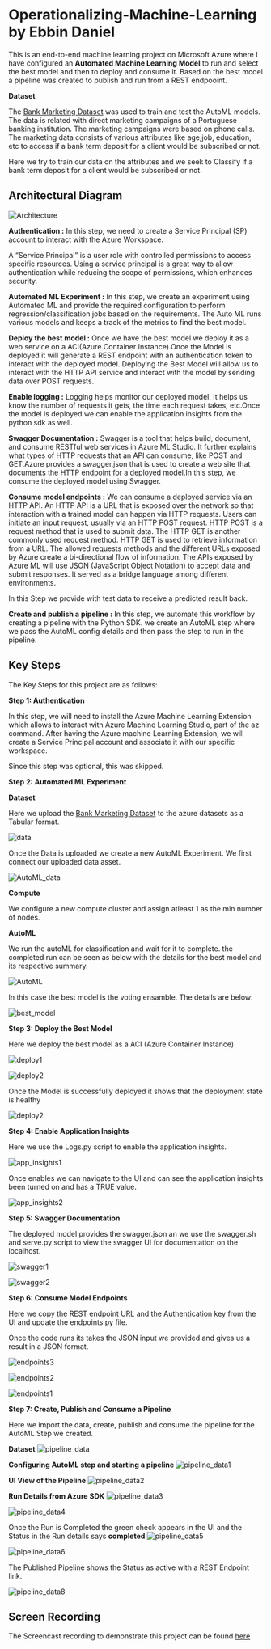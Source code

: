 
# Operationalizing-Machine-Learning by Ebbin Daniel

This is an end-to-end machine learning project on Microsoft Azure where I have configured an **Automated Machine Learning Model** to run and select the best model and then to deploy and consume it. Based on the best model a pipeline was created to publish and run from a REST endpooint. 

**Dataset**

The <a href='https://archive.ics.uci.edu/ml/datasets/Bank+Marketing'>Bank Marketing Dataset</a> was used to train and test the AutoML models. The data is related with direct marketing campaigns of a Portuguese banking institution. The marketing campaigns were based on phone calls. The marketing data consists of various attributes like age,job, education, etc to access if a bank term deposit for a client would be subscribed or not. 

Here we try to train our data on the attributes and we seek to Classify if a bank term deposit for a client would be subscribed or not. 


## Architectural Diagram
![Architecture](screenshots/Architecture.jpg?raw=true "Architecture")

**Authentication :** In this step, we need to create a Service Principal (SP) account to interact with the Azure Workspace.

A “Service Principal” is a user role with controlled permissions to access specific resources. Using a service principal is a great way to allow authentication while reducing the scope of permissions, which enhances security.

**Automated ML Experiment :** In this step, we create an experiment using Automated ML and provide the required configuration to perform regression/classification jobs based on the requirements.  The Auto ML runs various models and keeps a track of the metrics to find the best model.

**Deploy the best model :**  Once we have the best model we deploy it as a web service on a ACI(Azure Container Instance).Once the Model is deployed it will generate a REST endpoint with an authentication token to interact with the deployed model. Deploying the Best Model will allow us to interact with the HTTP API service and interact with the model by sending data over POST requests.

**Enable logging :** Logging helps monitor our deployed model. It helps us know the number of requests it gets, the time each request takes, etc.Once the model is deployed we can enable the application insights from the python sdk as well. 

**Swagger Documentation :**  Swagger is a tool that helps build, document, and consume RESTful web services in Azure ML Studio. It further explains what types of HTTP requests that an API can consume, like POST and GET.Azure provides a swagger.json that is used to create a web site that documents the HTTP endpoint for a deployed model.In this step, we consume the deployed model using Swagger.

**Consume model endpoints :**  We can consume a deployed service via an HTTP API. An HTTP API is a URL that is exposed over the network so that interaction with a trained model can happen via HTTP requests.
Users can initiate an input request, usually via an HTTP POST request. HTTP POST is a request method that is used to submit data. The HTTP GET is another commonly used request method. 
HTTP GET is used to retrieve information from a URL. The allowed requests methods and the different URLs exposed by Azure create a bi-directional flow of information.
The APIs exposed by Azure ML will use JSON (JavaScript Object Notation) to accept data and submit responses. It served as a bridge language among different environments.

In this Step we provide with test data to receive a predicted result back. 

**Create and publish a pipeline :** In this step, we automate this workflow by creating a pipeline with the Python SDK. we create an AutoML step where we pass the AutoML config details and then pass the step to run in the pipeline. 


## Key Steps

The Key Steps for this project are as follows:

**Step 1: Authentication**

In this step, we will need to install the Azure Machine Learning Extension which allows to interact with Azure Machine Learning Studio, part of the az command. After having the Azure machine Learning Extension, we will create a Service Principal account and associate it with our specific workspace.

Since this step was optional, this was skipped.

**Step 2: Automated ML Experiment**

**Dataset**

Here we upload the <a href='https://archive.ics.uci.edu/ml/datasets/Bank+Marketing'>Bank Marketing Dataset</a> to the azure datasets as a Tabular format. 

![data](screenshots/Step2_Registered_Dataset.png?raw=true "data")

Once the Data is uploaded we create a new AutoML Experiment. We first connect our uploaded data asset.

![AutoML_data](screenshots/Step2_Registered_Dataset2.png?raw=true "AutoML_data")

**Compute**

We configure a new compute cluster and assign atleast 1 as the min number of nodes.

**AutoML**

We run the autoML for classification and wait for it to complete. the completed run can be seen as below with the details for the best model and its respective summary.  

![AutoML](screenshots/Step2_AutoML_completed.png?raw=true "AutoML")

In this case the best model is the voting ensamble. The details are below:

![best_model](screenshots/Step2_Best_model.png?raw=true "best_model")



**Step 3: Deploy the Best Model**

Here we deploy the best model as a ACI (Azure Container Instance)

![deploy1](screenshots/Step3_autoML_deploy1.png?raw=true "deploy1")

![deploy2](screenshots/Step3_autoML_deploy2.png?raw=true "deploy2")

Once the Model is successfully deployed it shows that the deployment state is healthy

![deploy2](screenshots/Step3_autoML_deployed.png?raw=true "deploy2")


**Step 4: Enable Application Insights**

Here we use the Logs.py script to enable the application insights.

![app_insights1](screenshots/Step4_Enable_Insights.png?raw=true "app_insights1")

Once enables we can navigate to the UI and can see the application insights been turned on and has a TRUE value. 

![app_insights2](screenshots/Step4_Enable_Insights_UI.png?raw=true "app_insights2")


**Step 5: Swagger Documentation**

The deployed model provides the swagger.json an we use the swagger.sh and serve.py script to view the swagger UI for documentation on the localhost. 

![swagger1](screenshots/Step5_swagger1.png?raw=true "swagger1")

![swagger2](screenshots/Step5_swagger2_POST.png?raw=true "swagger2")

**Step 6: Consume Model Endpoints**

Here we copy the REST endpoint URL and the Authentication key from the UI and update the endpoints.py file.

Once the code runs its takes the JSON input we provided and gives us a result in a JSON format. 

![endpoints3](screenshots/Step6_Endpoints3.png?raw=true "endpoints3")

![endpoints2](screenshots/Step6_Endpoints2.png?raw=true "endpoints2")

![endpoints1](screenshots/Step6_Endpoints.png?raw=true "endpoints1")

**Step 7: Create, Publish and Consume a Pipeline**

Here we import the data, create, publish and consume the pipeline for the AutoML Step we created. 

**Dataset**
![pipeline_data](screenshots/Step7_Dataset.png?raw=true "pipeline_data")

**Configuring AutoML step and starting a pipeline**
![pipeline_data1](screenshots/Step7_pipeline1.png?raw=true "pipeline_data1")

**UI View of the Pipeline**
![pipeline_data2](screenshots/Step7_pipeline2.png?raw=true "pipeline_data2")

**Run Details from Azure SDK**
![pipeline_data3](screenshots/Step7_pipeline3.png?raw=true "pipeline_data3")

![pipeline_data4](screenshots/Step7_pipeline4.png?raw=true "pipeline_data4")

Once the Run is Completed the green check appears in the UI and the Status in the Run details says **completed**
![pipeline_data5](screenshots/Step7_pipeline5.png?raw=true "pipeline_data5")

![pipeline_data6](screenshots/Step7_pipeline6.png?raw=true "pipeline_data6")


The Published Pipeline shows the Status as active with a REST Endpoint link.

![pipeline_data8](screenshots/Step7_pipeline_Overview.png?raw=true "pipeline_data8")



## Screen Recording

The Screencast recording to demonstrate this project can be found <a href='https://youtu.be/F1HDzRpC9Eg'>here</a>


